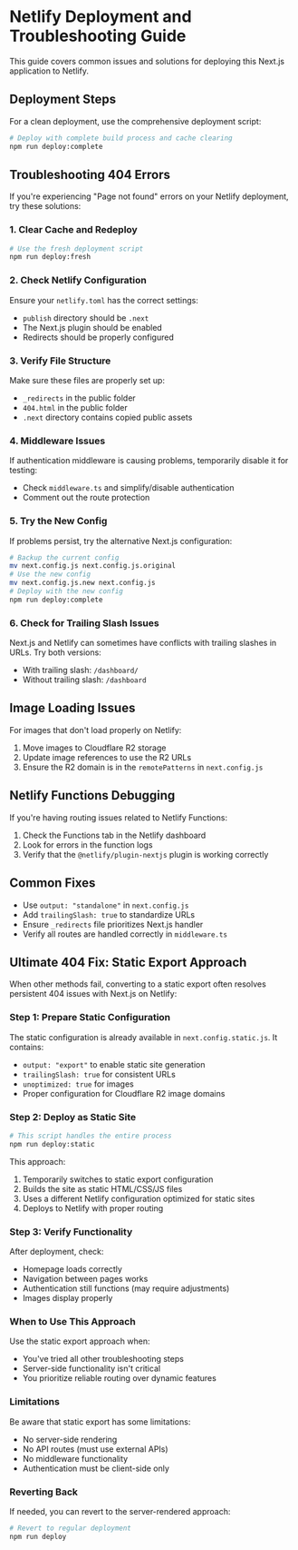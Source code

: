 # Netlify Deployment and Troubleshooting Guide

This guide covers common issues and solutions for deploying this Next.js application to Netlify.

## Deployment Steps

For a clean deployment, use the comprehensive deployment script:

```bash
# Deploy with complete build process and cache clearing
npm run deploy:complete
```

## Troubleshooting 404 Errors

If you're experiencing "Page not found" errors on your Netlify deployment, try these solutions:

### 1. Clear Cache and Redeploy

```bash
# Use the fresh deployment script
npm run deploy:fresh
```

### 2. Check Netlify Configuration

Ensure your `netlify.toml` has the correct settings:

- `publish` directory should be `.next`
- The Next.js plugin should be enabled
- Redirects should be properly configured

### 3. Verify File Structure

Make sure these files are properly set up:

- `_redirects` in the public folder
- `404.html` in the public folder
- `.next` directory contains copied public assets

### 4. Middleware Issues

If authentication middleware is causing problems, temporarily disable it for testing:

- Check `middleware.ts` and simplify/disable authentication
- Comment out the route protection

### 5. Try the New Config

If problems persist, try the alternative Next.js configuration:

```bash
# Backup the current config
mv next.config.js next.config.js.original
# Use the new config
mv next.config.js.new next.config.js
# Deploy with the new config
npm run deploy:complete
```

### 6. Check for Trailing Slash Issues

Next.js and Netlify can sometimes have conflicts with trailing slashes in URLs. Try both versions:

- With trailing slash: `/dashboard/`
- Without trailing slash: `/dashboard`

## Image Loading Issues

For images that don't load properly on Netlify:

1. Move images to Cloudflare R2 storage
2. Update image references to use the R2 URLs
3. Ensure the R2 domain is in the `remotePatterns` in `next.config.js`

## Netlify Functions Debugging

If you're having routing issues related to Netlify Functions:

1. Check the Functions tab in the Netlify dashboard
2. Look for errors in the function logs
3. Verify that the `@netlify/plugin-nextjs` plugin is working correctly

## Common Fixes

- Use `output: "standalone"` in `next.config.js`
- Add `trailingSlash: true` to standardize URLs
- Ensure `_redirects` file prioritizes Next.js handler
- Verify all routes are handled correctly in `middleware.ts`

## Ultimate 404 Fix: Static Export Approach

When other methods fail, converting to a static export often resolves persistent 404 issues with Next.js on Netlify:

### Step 1: Prepare Static Configuration

The static configuration is already available in `next.config.static.js`. It contains:

- `output: "export"` to enable static site generation
- `trailingSlash: true` for consistent URLs
- `unoptimized: true` for images
- Proper configuration for Cloudflare R2 image domains

### Step 2: Deploy as Static Site

```bash
# This script handles the entire process
npm run deploy:static
```

This approach:

1. Temporarily switches to static export configuration
2. Builds the site as static HTML/CSS/JS files
3. Uses a different Netlify configuration optimized for static sites
4. Deploys to Netlify with proper routing

### Step 3: Verify Functionality

After deployment, check:

- Homepage loads correctly
- Navigation between pages works
- Authentication still functions (may require adjustments)
- Images display properly

### When to Use This Approach

Use the static export approach when:

- You've tried all other troubleshooting steps
- Server-side functionality isn't critical
- You prioritize reliable routing over dynamic features

### Limitations

Be aware that static export has some limitations:

- No server-side rendering
- No API routes (must use external APIs)
- No middleware functionality
- Authentication must be client-side only

### Reverting Back

If needed, you can revert to the server-rendered approach:

```bash
# Revert to regular deployment
npm run deploy
```
